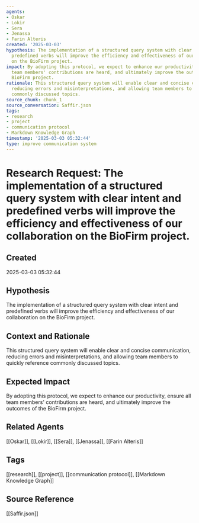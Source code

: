 ```yaml
---
agents:
- Oskar
- Lokir
- Sera
- Jenassa
- Farin Alteris
created: '2025-03-03'
hypothesis: The implementation of a structured query system with clear intent and
  predefined verbs will improve the efficiency and effectiveness of our collaboration
  on the BioFirm project.
impact: By adopting this protocol, we expect to enhance our productivity, ensure all
  team members' contributions are heard, and ultimately improve the outcomes of the
  BioFirm project.
rationale: This structured query system will enable clear and concise communication,
  reducing errors and misinterpretations, and allowing team members to quickly reference
  commonly discussed topics.
source_chunk: chunk_1
source_conversation: Saffir.json
tags:
- research
- project
- communication protocol
- Markdown Knowledge Graph
timestamp: '2025-03-03 05:32:44'
type: improve communication system
---
```


# Research Request: The implementation of a structured query system with clear intent and predefined verbs will improve the efficiency and effectiveness of our collaboration on the BioFirm project.

## Created
2025-03-03 05:32:44

## Hypothesis
The implementation of a structured query system with clear intent and predefined verbs will improve the efficiency and effectiveness of our collaboration on the BioFirm project.

## Context and Rationale
This structured query system will enable clear and concise communication, reducing errors and misinterpretations, and allowing team members to quickly reference commonly discussed topics.

## Expected Impact
By adopting this protocol, we expect to enhance our productivity, ensure all team members' contributions are heard, and ultimately improve the outcomes of the BioFirm project.

## Related Agents
[[Oskar]], [[Lokir]], [[Sera]], [[Jenassa]], [[Farin Alteris]]

## Tags
[[research]], [[project]], [[communication protocol]], [[Markdown Knowledge Graph]]

## Source Reference
[[Saffir.json]]
